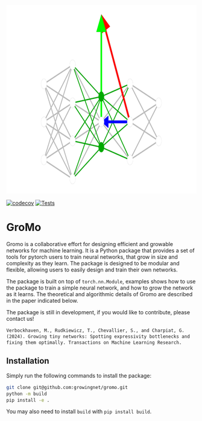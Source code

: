<p align=center>
  <img alt="banner" src="docs/source/images/logo_bg_black.png" height=500px>
</p>

[![codecov](https://codecov.io/github/growingnet/gromo/graph/badge.svg?token=87HWKJ6H6D)](https://codecov.io/github/growingnet/gromo)
[![Tests](https://github.com/growingnet/gromo/actions/workflows/tests.yml/badge.svg?branch=main)](https://github.com/growingnet/gromo/actions/workflows/tests.yml)

# GroMo

Gromo is a collaborative effort for designing efficient and growable networks
for machine learning. It is a Python package that provides a set of tools for
pytorch users to train neural networks, that grow in size and complexity as
they learn. The package is designed to be modular and flexible, allowing users
to easily design and train their own networks.

The package is built on top of `torch.nn.Module`,
examples shows how to use the package to train a simple neural network, and how
to grow the network as it learns. The theoretical and algorithmic details of
Gromo are described in the paper indicated below.

The package is still in development, if you would like to contribute, please
contact us!

```
Verbockhaven, M., Rudkiewicz, T., Chevallier, S., and Charpiat, G. (2024). Growing tiny networks: Spotting expressivity bottlenecks and fixing them optimally. Transactions on Machine Learning Research.
```

## Installation

Simply run the following commands to install the package:

```bash
git clone git@github.com:growingnet/gromo.git
python -m build
pip install -e .
```

You may also need to install `build` with `pip install build`.
